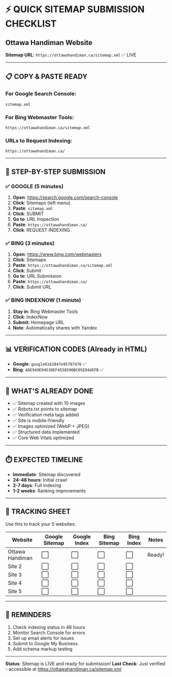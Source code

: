 # ⚡ QUICK SITEMAP SUBMISSION CHECKLIST

## Ottawa Handiman Website
**Sitemap URL**: `https://ottawahandiman.ca/sitemap.xml` ✅ LIVE

---

## 📋 COPY & PASTE READY

### For Google Search Console:
```
sitemap.xml
```

### For Bing Webmaster Tools:
```
https://ottawahandiman.ca/sitemap.xml
```

### URLs to Request Indexing:
```
https://ottawahandiman.ca/
```

---

## 🚀 STEP-BY-STEP SUBMISSION

### ✅ GOOGLE (5 minutes)
1. **Open**: https://search.google.com/search-console
2. **Click**: Sitemaps (left menu)
3. **Paste**: `sitemap.xml`
4. **Click**: SUBMIT
5. **Go to**: URL Inspection
6. **Paste**: `https://ottawahandiman.ca/`
7. **Click**: REQUEST INDEXING

### ✅ BING (3 minutes)
1. **Open**: https://www.bing.com/webmasters
2. **Click**: Sitemaps
3. **Paste**: `https://ottawahandiman.ca/sitemap.xml`
4. **Click**: Submit
5. **Go to**: URL Submission
6. **Paste**: `https://ottawahandiman.ca/`
7. **Click**: Submit URL

### ✅ BING INDEXNOW (1 minute)
1. **Stay in**: Bing Webmaster Tools
2. **Click**: IndexNow
3. **Submit**: Homepage URL
4. **Note**: Automatically shares with Yandex

---

## 📊 VERIFICATION CODES (Already in HTML)
- **Google**: `google6162847e95707d76` ✅
- **Bing**: `A8E949E94538EF4558590BC05E844EFB` ✅

---

## 🎯 WHAT'S ALREADY DONE
- ✅ Sitemap created with 10 images
- ✅ Robots.txt points to sitemap
- ✅ Verification meta tags added
- ✅ Site is mobile-friendly
- ✅ Images optimized (WebP + JPEG)
- ✅ Structured data implemented
- ✅ Core Web Vitals optimized

---

## ⏱️ EXPECTED TIMELINE
- **Immediate**: Sitemap discovered
- **24-48 hours**: Initial crawl
- **2-7 days**: Full indexing
- **1-2 weeks**: Ranking improvements

---

## 📝 TRACKING SHEET
Use this to track your 5 websites:

| Website | Google Sitemap | Google Index | Bing Sitemap | Bing Index | Notes |
|---------|---------------|--------------|--------------|------------|-------|
| Ottawa Handiman | ⬜ | ⬜ | ⬜ | ⬜ | Ready! |
| Site 2 | ⬜ | ⬜ | ⬜ | ⬜ | |
| Site 3 | ⬜ | ⬜ | ⬜ | ⬜ | |
| Site 4 | ⬜ | ⬜ | ⬜ | ⬜ | |
| Site 5 | ⬜ | ⬜ | ⬜ | ⬜ | |

---

## 🔔 REMINDERS
1. Check indexing status in 48 hours
2. Monitor Search Console for errors
3. Set up email alerts for issues
4. Submit to Google My Business
5. Add schema markup testing

---

**Status**: Sitemap is LIVE and ready for submission! 
**Last Check**: Just verified - accessible at https://ottawahandiman.ca/sitemap.xml